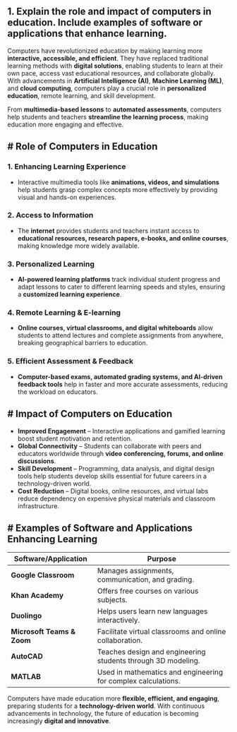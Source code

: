## 1. Explain the role and impact of computers in education. Include examples of software or applications that enhance learning.  

Computers have revolutionized education by making learning more **interactive, accessible, and efficient**. They have replaced traditional learning methods with **digital solutions**, enabling students to learn at their own pace, access vast educational resources, and collaborate globally. With advancements in **Artificial Intelligence (AI)**, **Machine Learning (ML)**, and **cloud computing**, computers play a crucial role in **personalized education**, remote learning, and skill development.  

From **multimedia-based lessons** to **automated assessments**, computers help students and teachers **streamline the learning process**, making education more engaging and effective.  

## # Role of Computers in Education  

### 1. Enhancing Learning Experience  
- Interactive multimedia tools like **animations, videos, and simulations** help students grasp complex concepts more effectively by providing visual and hands-on experiences.  

### 2. Access to Information  
- The **internet** provides students and teachers instant access to **educational resources, research papers, e-books, and online courses**, making knowledge more widely available.  

### 3. Personalized Learning  
- **AI-powered learning platforms** track individual student progress and adapt lessons to cater to different learning speeds and styles, ensuring a **customized learning experience**.  

### 4. Remote Learning & E-learning  
- **Online courses, virtual classrooms, and digital whiteboards** allow students to attend lectures and complete assignments from anywhere, breaking geographical barriers to education.  

### 5. Efficient Assessment & Feedback  
- **Computer-based exams, automated grading systems, and AI-driven feedback tools** help in faster and more accurate assessments, reducing the workload on educators.  

## # Impact of Computers on Education  

- **Improved Engagement** – Interactive applications and gamified learning boost student motivation and retention.  
- **Global Connectivity** – Students can collaborate with peers and educators worldwide through **video conferencing, forums, and online discussions**.  
- **Skill Development** – Programming, data analysis, and digital design tools help students develop skills essential for future careers in a technology-driven world.  
- **Cost Reduction** – Digital books, online resources, and virtual labs reduce dependency on expensive physical materials and classroom infrastructure.  

## # Examples of Software and Applications Enhancing Learning  

| Software/Application  | Purpose |
|----------------------|---------|
| **Google Classroom** | Manages assignments, communication, and grading. |
| **Khan Academy** | Offers free courses on various subjects. |
| **Duolingo** | Helps users learn new languages interactively. |
| **Microsoft Teams & Zoom** | Facilitate virtual classrooms and online collaboration. |
| **AutoCAD** | Teaches design and engineering students through 3D modeling. |
| **MATLAB** | Used in mathematics and engineering for complex calculations. |

Computers have made education more **flexible, efficient, and engaging**, preparing students for a **technology-driven world**. With continuous advancements in technology, the future of education is becoming increasingly **digital and innovative**.  
